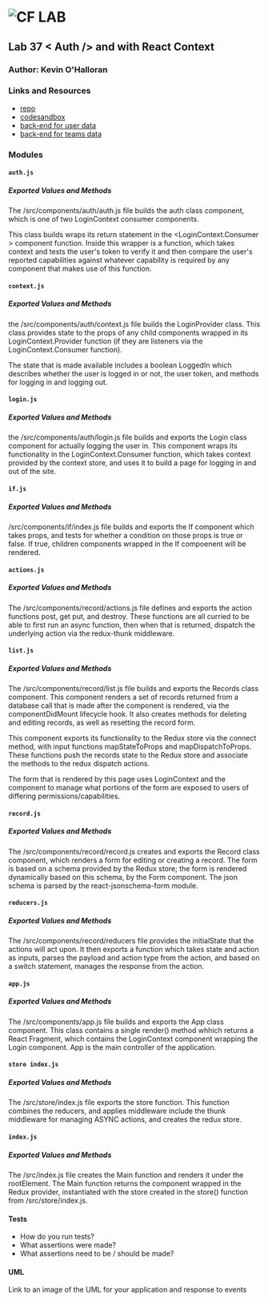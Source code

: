 ![CF](http://i.imgur.com/7v5ASc8.png) LAB
=================================================

## Lab 37 < Auth /> and <Login /> with React Context

### Author: Kevin O'Halloran

### Links and Resources
* [repo](https://github.com/Kevinoh47/lab-37)
* [codesandbox](https://codesandbox.io/s/o9o62ojoq5)
* [back-end for user data](http://localhost.com:3000)
* [back-end for teams data](https://javascript-401-api.herokuapp.com)

### Modules
#### `auth.js`
##### Exported Values and Methods
The /src/components/auth/auth.js file builds the auth class component, which is one of two LoginContext consumer components.

This class builds wraps its return statement in the <LoginContext.Consumer > component function. Inside this wrapper is a function, which takes context and tests the user's token to verify it and then compare the user's reported capabilities against whatever capability is required by any component that makes use of this function.

#### `context.js`
##### Exported Values and Methods
the /src/components/auth/context.js file builds the LoginProvider class. This class provides state to the props of any child components wrapped in its LoginContext.Provider function (if they are listeners via the LoginContext.Consumer function).

The state that is made available includes a boolean LoggedIn which describes whether the user is logged in or not, the user token, and methods for logging in and logging out.

#### `login.js`
##### Exported Values and Methods
the /src/components/auth/login.js file builds and exports the Login class component for actually logging the user in. This component wraps its functionality in the LoginContext.Consumer function, which takes context provided by the context store, and uses it to build a page for logging in and out of the site.

#### `if.js`
##### Exported Values and Methods
/src/components/if/index.js file builds and exports the If component which takes props, and tests for whether a condition on those props is true or false. If true, children components wrapped in the If compoenent will be rendered.

#### `actions.js`
##### Exported Values and Methods
The /src/components/record/actions.js file defines and exports the action functions post, get put, and destroy. These functions are all curried to be able to first run an async function, then when that is returned, dispatch the underlying action via the redux-thunk middleware.

#### `list.js`
##### Exported Values and Methods
The /src/components/record/list.js file builds and exports the Records class component. This component renders a set of records returned from a database call that is made after the component is rendered, via the componentDidMount lifecycle hook. It also creates methods for deleting and editing records, as well as resetting the record form. 

This component exports its functionality to the Redux store via the connect method, with input functions mapStateToProps and mapDispatchToProps. These functions push the records state to the Redux store and associate the methods to the redux dispatch actions.

The form that is rendered by this page uses LoginContext and the <Auth > component to manage what portions of the form are exposed to users of differing permissions/capabilities.

#### `record.js`
##### Exported Values and Methods
The /src/components/record/record.js creates and exports the Record class component, which renders a form for editing or creating a record. The form is based on a schema provided by the Redux store; the form is rendered dynamically based on this schema, by the Form component. The json schema is parsed by the react-jsonschema-form module.

#### `reducers.js`
##### Exported Values and Methods
The /src/components/record/reducers file provides the initialState that the actions will act upon. It then exports a function which takes state and action as inputs, parses the payload and action type from the action, and based on a switch statement, manages the response from the action.

#### `app.js`
##### Exported Values and Methods
The /src/components/app.js file builds and exports the App class component. This class contains a single render() method whhich returns a React Fragment, which contains the LoginContext component wrapping the Login component. App is the main controller of the application.

#### `store index.js`
##### Exported Values and Methods
The /src/store/index.js file exports the store function. This function combines the reducers, and applies middleware include the thunk middleware for managing ASYNC actions, and creates the redux store.

#### `index.js`
##### Exported Values and Methods
The /src/index.js file creates the Main function and renders it under the rootElement. The Main function returns the <App > component wrapped in the Redux provider, instantiated with the store created in the store() function from /src/store/index.js.


#### Tests
* How do you run tests?
* What assertions were made?
* What assertions need to be / should be made?

#### UML
Link to an image of the UML for your application and response to events
